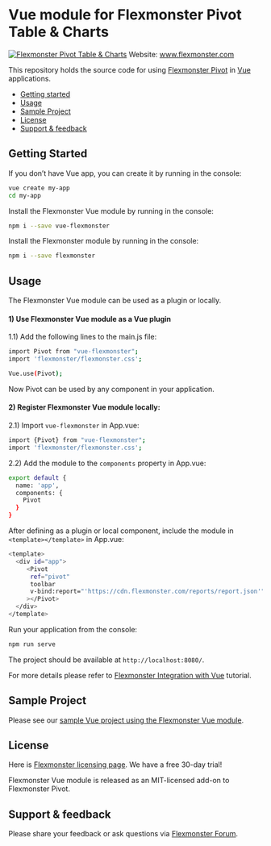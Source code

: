 # Vue module for Flexmonster Pivot Table & Charts 
[![Flexmonster Pivot Table & Charts](https://s3.amazonaws.com/flexmonster/github/fm-github-cover.png)](https://flexmonster.com)
Website: www.flexmonster.com

This repository holds the source code for using [Flexmonster Pivot](https://www.flexmonster.com/) in [Vue](https://vuejs.org/) applications. 

* [Getting started](#getting-started)
* [Usage](#usage)
* [Sample Project](#sample-project)
* [License](#license)
* [Support & feedback](#support-feedback)



## <a name="getting-started"></a>Getting Started ##

If you don’t have Vue app, you can create it by running in the console:

```bash
vue create my-app
cd my-app
```


Install the Flexmonster Vue module by running in the console:

```bash
npm i --save vue-flexmonster
```


Install the Flexmonster module by running in the console:

```bash
npm i --save flexmonster
```


## <a name="usage"></a>Usage ##

The Flexmonster Vue module can be used as a plugin or locally.


#### 1) Use Flexmonster Vue module as a Vue plugin

1.1) Add the following lines to the main.js file:

```bash
import Pivot from "vue-flexmonster";
import 'flexmonster/flexmonster.css';

Vue.use(Pivot);
```

Now Pivot can be used by any component in your application.


#### 2) Register Flexmonster Vue module locally:

2.1) Import `vue-flexmonster` in App.vue:

```bash
import {Pivot} from "vue-flexmonster";
import 'flexmonster/flexmonster.css';

```


2.2) Add the module to the `components` property in App.vue:

```bash
export default {
  name: 'app',
  components: {
    Pivot
  }
}

```


After defining as a plugin or local component, include the module in `<template></template>` in App.vue:

```bash
<template>
  <div id="app">
     <Pivot
      ref="pivot"
      toolbar
      v-bind:report="'https://cdn.flexmonster.com/reports/report.json'"
     ></Pivot>
  </div>
</template>

```


Run your application from the console:

```bash
npm run serve
```


The project should be available at `http://localhost:8080/`.

For more details please refer to [Flexmonster Integration with Vue](https://www.flexmonster.com/doc/integration-with-vue/) tutorial.

## <a name="sample-project"></a>Sample Project ##

Please see our [sample Vue project using the Flexmonster Vue module](https://github.com/flexmonster/pivot-vue).


## <a name="license"></a>License ##

Here is [Flexmonster licensing page](https://www.flexmonster.com/pivot-table-editions-and-pricing/). We have a free 30-day trial! 

Flexmonster Vue module is released as an MIT-licensed add-on to Flexmonster Pivot.


## <a name="support-feedback"></a>Support & feedback ##

Please share your feedback or ask questions via [Flexmonster Forum](https://www.flexmonster.com/forum/).
